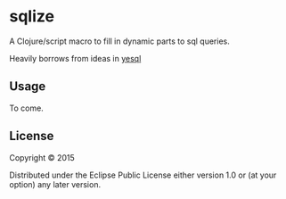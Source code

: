# sqlize

A Clojure/script macro to fill in dynamic parts to sql queries.

Heavily borrows from ideas in [yesql](https://github.com/krisajenkins/yesql)

## Usage

To come.

## License

Copyright © 2015

Distributed under the Eclipse Public License either version 1.0 or (at
your option) any later version.
